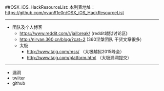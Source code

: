 ##OSX_iOS_HackResourceList:
本列表地址：https://github.com/vvun91e0n/OSX_iOS_HackResourceList  

---
* 团队及个人博客
  * https://www.reddit.com/r/jailbreak/ (reddit越狱讨论区)
  * http://nirvan.360.cn/blog/?cat=2 (360涅槃团队 干货文章很多)
  * 太极
    * http://www.taig.com/mss/ （太极越狱2015峰会）
    * http://www.taig.com/platform.html （太极漏洞提交）

---
* 漏洞
* twiiter
* github
